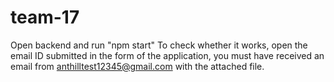# team-17
Open backend and run "npm start"
To check whether it works, open the email ID submitted in the form of the application, you must have received an email from anthilltest12345@gmail.com with the attached file.

